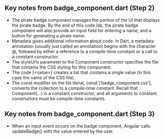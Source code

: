 ## Key notes from badge_component.dart (Step 2)
- The pirate badge component manages the portion of the UI that displays the pirate badge. By the end of this code lab, the pirate badge component will also provide an input field for entering a name, and a button for generating a pirate name.
- Metadata gives additional information about code. In Dart, a metadata annotation (usually just called an annotation) begins with the character @, followed by either a reference to a compile-time constant or a call to a constant constructor.
- The styleUrls parameter to the Component constructor specifies the file that contains the CSS styling for this component.
- The code [\<value\>] creates a list that contains a single value (in this case the name of the CSS file).
- The const modifier on the list literal, const ['badge_component.css'], converts the collection to a compile-time constant. Recall that Component(...) is a constant constructor, and all arguments to constant constructors must be compile-time constants.

## Key notes from badge_component.dart (Step 3)
- When an input event occurs on the badge component, Angular calls updateBadge() with the value entered by the user.
